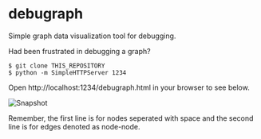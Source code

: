 # debugraph
Simple graph data visualization tool for debugging.

Had been frustrated in debugging a graph?

```
$ git clone THIS_REPOSITORY
$ python -m SimpleHTTPServer 1234
```

Open http://localhost:1234/debugraph.html in your browser to see below.

![Snapshot](https://raw.githubusercontent.com/wiki/dustinhyun/debugraph/images/debugraph0.png)

Remember, the first line is for nodes seperated with space and the second line is for edges denoted as node-node.
